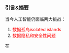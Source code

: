 ### 引言&摘要
当今人工智能仍面临两大挑战：
1. <font color="#ff0000">数据孤岛isolated islands</font>
2. <font color="#ff0000">数据隐私和安全性问题</font>

在

